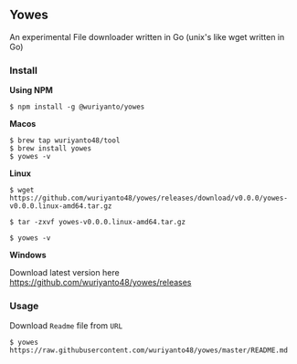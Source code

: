 ## Yowes

An experimental File downloader written in Go (unix's like wget written in Go)

### Install

<b>Using NPM</b>
```shell
$ npm install -g @wuriyanto/yowes
```

<b>Macos</b>
```shell
$ brew tap wuriyanto48/tool
$ brew install yowes
$ yowes -v
```

<b>Linux</b>
```shell
$ wget https://github.com/wuriyanto48/yowes/releases/download/v0.0.0/yowes-v0.0.0.linux-amd64.tar.gz

$ tar -zxvf yowes-v0.0.0.linux-amd64.tar.gz

$ yowes -v
```

<b>Windows</b>

Download latest version here https://github.com/wuriyanto48/yowes/releases

### Usage

Download `Readme` file from `URL`
```shell
$ yowes https://raw.githubusercontent.com/wuriyanto48/yowes/master/README.md
```